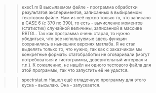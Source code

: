 >>exec1.m
В высылаемом файле - программа обработки результатов экспериментов, записанных в выбираемом текстовом файле. Нам из неё нужно только то, что записано в CASE 6 (с 370 по 390), то есть - вычисление моментов (статистик) случайной величины, записанной в массиве RBTGL. Так как программа очень старая, то нужно убедиться, что все используемые здесь функции сохранились в нынешних версиях матлаба.
Я не стал выделять только то, что нужно, так как с заказчиком мы конкретные форматы статобработки не оговаривали (могут потребоваться и гистограммы, доверительный интервал и т.п.).
К сожалению, не нашёл ни одного тестового файла для этой программы, так что запустить её не удастся.

>> spectrstat.m
Нашел ещё отладочную программу для этого куска  - высылаю. Она - запускается.